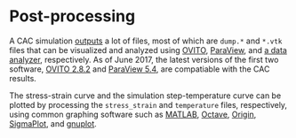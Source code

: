 # Post-processing

A CAC simulation [outputs](../chapter-3/output.md) a lot of files, most of which are `dump.*` and `*.vtk` files that can be visualized and analyzed using [OVITO](ovito.md), [ParaView](paraview.md), and [a data analyzer](analyzer.md), respectively. As of June 2017, the latest versions of the first two software, [OVITO 2.8.2](http://www.ovito.org/index.php/download) and [ParaView 5.4](https://www.paraview.org/download), are compatiable with the CAC results.

The stress-strain curve and the simulation step-temperature curve can be plotted by processing the `stress_strain` and `temperature` files, respectively, using common graphing software such as [MATLAB](https://www.mathworks.com/products/matlab.html), [Octave](https://www.gnu.org/software/octave), [Origin](http://www.originlab.com/), [SigmaPlot](https://systatsoftware.com/products/sigmaplot), and [gnuplot](http://www.gnuplot.info).